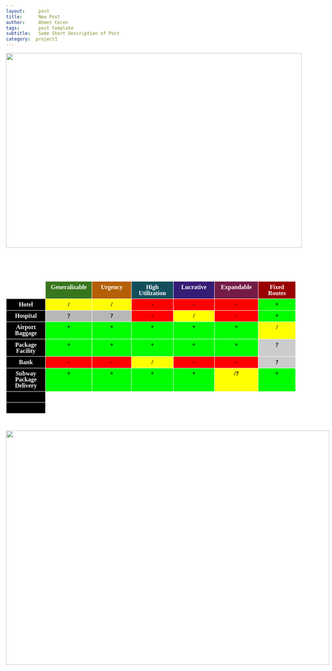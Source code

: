 ```yaml
---
layout:     post
title:      New Post
author:     Ahmet Cecen
tags: 		post template
subtitle:  	Some Short Description of Post
category:  project1
---
```


<html><head><meta content="text/html; charset=UTF-8" http-equiv="content-type"><style type="text/css">@import url('https://themes.googleusercontent.com/fonts/css?kit=XhfEqaeHevEPoOS7UeLYxWXjWanRD79yFKKwrwM6Lz8');ol{margin:0;padding:0}table td,table th{padding:0}.c6{border-right-style:solid;padding:5pt 5pt 5pt 5pt;border-bottom-color:#ffffff;border-top-width:1pt;border-right-width:1pt;border-left-color:#ffffff;vertical-align:top;border-right-color:#ffffff;border-left-width:1pt;border-top-style:solid;background-color:#ffffff;border-left-style:solid;border-bottom-width:1pt;width:92.6pt;border-top-color:#ffffff;border-bottom-style:solid}.c2{border-right-style:solid;padding:5pt 5pt 5pt 5pt;border-bottom-color:#ffffff;border-top-width:1pt;border-right-width:1pt;border-left-color:#ffffff;vertical-align:top;border-right-color:#ffffff;border-left-width:1pt;border-top-style:solid;background-color:#ffff00;border-left-style:solid;border-bottom-width:1pt;width:92.6pt;border-top-color:#ffffff;border-bottom-style:solid}.c15{border-right-style:solid;padding:5pt 5pt 5pt 5pt;border-bottom-color:#ffffff;border-top-width:1pt;border-right-width:1pt;border-left-color:#ffffff;vertical-align:top;border-right-color:#ffffff;border-left-width:1pt;border-top-style:solid;background-color:#741b47;border-left-style:solid;border-bottom-width:1pt;width:92.6pt;border-top-color:#ffffff;border-bottom-style:solid}.c14{border-right-style:solid;padding:5pt 5pt 5pt 5pt;border-bottom-color:#ffffff;border-top-width:1pt;border-right-width:1pt;border-left-color:#ffffff;vertical-align:top;border-right-color:#ffffff;border-left-width:1pt;border-top-style:solid;background-color:#cccccc;border-left-style:solid;border-bottom-width:1pt;width:92.6pt;border-top-color:#ffffff;border-bottom-style:solid}.c4{border-right-style:solid;padding:5pt 5pt 5pt 5pt;border-bottom-color:#ffffff;border-top-width:1pt;border-right-width:1pt;border-left-color:#ffffff;vertical-align:top;border-right-color:#ffffff;border-left-width:1pt;border-top-style:solid;background-color:#ff0000;border-left-style:solid;border-bottom-width:1pt;width:92.6pt;border-top-color:#ffffff;border-bottom-style:solid}.c12{border-right-style:solid;padding:5pt 5pt 5pt 5pt;border-bottom-color:#ffffff;border-top-width:1pt;border-right-width:1pt;border-left-color:#ffffff;vertical-align:top;border-right-color:#ffffff;border-left-width:1pt;border-top-style:solid;background-color:#00ff00;border-left-style:solid;border-bottom-width:1pt;width:92.6pt;border-top-color:#ffffff;border-bottom-style:solid}.c7{border-right-style:solid;padding:5pt 5pt 5pt 5pt;border-bottom-color:#ffffff;border-top-width:1pt;border-right-width:1pt;border-left-color:#ffffff;vertical-align:top;border-right-color:#ffffff;border-left-width:1pt;border-top-style:solid;background-color:#000000;border-left-style:solid;border-bottom-width:1pt;width:92.6pt;border-top-color:#ffffff;border-bottom-style:solid}.c13{border-right-style:solid;padding:5pt 5pt 5pt 5pt;border-bottom-color:#ffffff;border-top-width:1pt;border-right-width:1pt;border-left-color:#ffffff;vertical-align:top;border-right-color:#ffffff;border-left-width:1pt;border-top-style:solid;background-color:#38761d;border-left-style:solid;border-bottom-width:1pt;width:92.6pt;border-top-color:#ffffff;border-bottom-style:solid}.c16{border-right-style:solid;padding:5pt 5pt 5pt 5pt;border-bottom-color:#ffffff;border-top-width:1pt;border-right-width:1pt;border-left-color:#ffffff;vertical-align:top;border-right-color:#ffffff;border-left-width:1pt;border-top-style:solid;border-left-style:solid;border-bottom-width:1pt;width:92.6pt;border-top-color:#ffffff;border-bottom-style:solid}.c3{color:#ffffff;font-weight:700;text-decoration:none;vertical-align:baseline;font-size:12pt;font-family:"Quicksand";font-style:normal}.c5{color:#000000;font-weight:700;text-decoration:none;vertical-align:baseline;font-size:12pt;font-family:"Quicksand";font-style:normal}.c0{color:#000000;font-weight:400;text-decoration:none;vertical-align:baseline;font-size:11pt;font-family:"Arial";font-style:normal}.c19{color:#000000;font-weight:400;text-decoration:none;vertical-align:baseline;font-size:12pt;font-family:"Quicksand";font-style:normal}.c10{color:#000000;font-weight:700;text-decoration:none;vertical-align:baseline;font-size:11pt;font-family:"Arial";font-style:normal}.c11{padding-top:0pt;padding-bottom:0pt;line-height:1.15;orphans:2;widows:2;text-align:center}.c9{padding-top:0pt;padding-bottom:0pt;line-height:1.15;orphans:2;widows:2;text-align:left}.c24{border-spacing:0;border-collapse:collapse;margin-right:auto}.c1{padding-top:0pt;padding-bottom:0pt;line-height:1.0;text-align:center}.c23{background-color:#ffffff;max-width:648pt;padding:72pt 72pt 72pt 72pt}.c8{height:11pt}.c18{background-color:#134f5c}.c17{height:0pt}.c20{background-color:#b7b7b7}.c21{background-color:#990000}.c25{background-color:#b45f06}.c22{background-color:#351c75}.title{padding-top:0pt;color:#000000;font-size:26pt;padding-bottom:3pt;font-family:"Arial";line-height:1.15;page-break-after:avoid;orphans:2;widows:2;text-align:left}.subtitle{padding-top:0pt;color:#666666;font-size:15pt;padding-bottom:16pt;font-family:"Arial";line-height:1.15;page-break-after:avoid;orphans:2;widows:2;text-align:left}li{color:#000000;font-size:11pt;font-family:"Arial"}p{margin:0;color:#000000;font-size:11pt;font-family:"Arial"}h1{padding-top:20pt;color:#000000;font-size:20pt;padding-bottom:6pt;font-family:"Arial";line-height:1.15;page-break-after:avoid;orphans:2;widows:2;text-align:left}h2{padding-top:18pt;color:#000000;font-size:16pt;padding-bottom:6pt;font-family:"Arial";line-height:1.15;page-break-after:avoid;orphans:2;widows:2;text-align:left}h3{padding-top:16pt;color:#434343;font-size:14pt;padding-bottom:4pt;font-family:"Arial";line-height:1.15;page-break-after:avoid;orphans:2;widows:2;text-align:left}h4{padding-top:14pt;color:#666666;font-size:12pt;padding-bottom:4pt;font-family:"Arial";line-height:1.15;page-break-after:avoid;orphans:2;widows:2;text-align:left}h5{padding-top:12pt;color:#666666;font-size:11pt;padding-bottom:4pt;font-family:"Arial";line-height:1.15;page-break-after:avoid;orphans:2;widows:2;text-align:left}h6{padding-top:12pt;color:#666666;font-size:11pt;padding-bottom:4pt;font-family:"Arial";line-height:1.15;page-break-after:avoid;font-style:italic;orphans:2;widows:2;text-align:left}</style></head><body class="c23"><p class="c11"><span style="overflow: hidden; display: inline-block; margin: 0.00px 0.00px; border: 0.00px solid #000000; transform: rotate(0.00rad) translateZ(0px); -webkit-transform: rotate(0.00rad) translateZ(0px); width: 783.50px; height: 515.61px;"><img alt="" src="img/post1/image1.png" style="width: 783.50px; height: 515.61px; margin-left: 0.00px; margin-top: 0.00px; transform: rotate(0.00rad) translateZ(0px); -webkit-transform: rotate(0.00rad) translateZ(0px);" title=""></span></p><p class="c9 c8"><span class="c0"></span></p><p class="c9 c8"><span class="c0"></span></p><p class="c9 c8"><span class="c0"></span></p><hr style="page-break-before:always;display:none;"><p class="c9 c8"><span class="c0"></span></p><p class="c9 c8"><span class="c0"></span></p><a id="t.f79cc22b6fcaa55fe10654ea521bdebce9033885"></a><a id="t.0"></a><table class="c24"><tbody><tr class="c17"><td class="c16" colspan="1" rowspan="1"><p class="c1 c8"><span class="c19"></span></p></td><td class="c13" colspan="1" rowspan="1"><p class="c1"><span class="c3">Generalizable</span></p></td><td class="c16 c25" colspan="1" rowspan="1"><p class="c1"><span class="c3">Urgency</span></p></td><td class="c16 c18" colspan="1" rowspan="1"><p class="c1"><span class="c3">High Utilization</span></p></td><td class="c16 c22" colspan="1" rowspan="1"><p class="c1"><span class="c3">Lucrative</span></p></td><td class="c15" colspan="1" rowspan="1"><p class="c1"><span class="c3">Expandable</span></p></td><td class="c16 c21" colspan="1" rowspan="1"><p class="c1"><span class="c3">Fixed Routes</span></p></td></tr><tr class="c17"><td class="c7" colspan="1" rowspan="1"><p class="c1"><span class="c3">Hotel</span></p></td><td class="c2" colspan="1" rowspan="1"><p class="c1"><span class="c5">/</span></p></td><td class="c2" colspan="1" rowspan="1"><p class="c1"><span class="c5">/</span></p></td><td class="c4" colspan="1" rowspan="1"><p class="c1"><span class="c5">-</span></p></td><td class="c4" colspan="1" rowspan="1"><p class="c1"><span class="c5">-</span></p></td><td class="c4" colspan="1" rowspan="1"><p class="c1"><span class="c5">-</span></p></td><td class="c12" colspan="1" rowspan="1"><p class="c1"><span class="c5">+</span></p></td></tr><tr class="c17"><td class="c7" colspan="1" rowspan="1"><p class="c1"><span class="c3">Hospital</span></p></td><td class="c16 c20" colspan="1" rowspan="1"><p class="c1"><span class="c5">?</span></p></td><td class="c16 c20" colspan="1" rowspan="1"><p class="c1"><span class="c5">?</span></p></td><td class="c4" colspan="1" rowspan="1"><p class="c1"><span class="c5">-</span></p></td><td class="c2" colspan="1" rowspan="1"><p class="c1"><span class="c5">/</span></p></td><td class="c4" colspan="1" rowspan="1"><p class="c1"><span class="c5">-</span></p></td><td class="c12" colspan="1" rowspan="1"><p class="c1"><span class="c5">+</span></p></td></tr><tr class="c17"><td class="c7" colspan="1" rowspan="1"><p class="c1"><span class="c3">Airport Baggage</span></p></td><td class="c12" colspan="1" rowspan="1"><p class="c1"><span class="c5">+</span></p></td><td class="c12" colspan="1" rowspan="1"><p class="c1"><span class="c5">+</span></p></td><td class="c12" colspan="1" rowspan="1"><p class="c1"><span class="c5">+</span></p></td><td class="c12" colspan="1" rowspan="1"><p class="c1"><span class="c5">+</span></p></td><td class="c12" colspan="1" rowspan="1"><p class="c1"><span class="c5">+</span></p></td><td class="c2" colspan="1" rowspan="1"><p class="c1"><span class="c5">/</span></p></td></tr><tr class="c17"><td class="c7" colspan="1" rowspan="1"><p class="c1"><span class="c3">Package Facility</span></p></td><td class="c12" colspan="1" rowspan="1"><p class="c1"><span class="c5">+</span></p></td><td class="c12" colspan="1" rowspan="1"><p class="c1"><span class="c5">+</span></p></td><td class="c12" colspan="1" rowspan="1"><p class="c1"><span class="c5">+</span></p></td><td class="c12" colspan="1" rowspan="1"><p class="c1"><span class="c5">+</span></p></td><td class="c12" colspan="1" rowspan="1"><p class="c1"><span class="c5">+</span></p></td><td class="c14" colspan="1" rowspan="1"><p class="c1"><span class="c5">?</span></p></td></tr><tr class="c17"><td class="c7" colspan="1" rowspan="1"><p class="c1"><span class="c3">Bank</span></p></td><td class="c4" colspan="1" rowspan="1"><p class="c1"><span class="c5">-</span></p></td><td class="c4" colspan="1" rowspan="1"><p class="c1"><span class="c5">-</span></p></td><td class="c2" colspan="1" rowspan="1"><p class="c1"><span class="c5">/</span></p></td><td class="c4" colspan="1" rowspan="1"><p class="c1"><span class="c5">-</span></p></td><td class="c4" colspan="1" rowspan="1"><p class="c1"><span class="c5">-</span></p></td><td class="c14" colspan="1" rowspan="1"><p class="c1"><span class="c5">?</span></p></td></tr><tr class="c17"><td class="c7" colspan="1" rowspan="1"><p class="c1"><span class="c3">Subway Package</span></p><p class="c1"><span class="c3">Delivery</span></p></td><td class="c12" colspan="1" rowspan="1"><p class="c1"><span class="c5">+</span></p></td><td class="c12" colspan="1" rowspan="1"><p class="c1"><span class="c5">+</span></p></td><td class="c12" colspan="1" rowspan="1"><p class="c1"><span class="c5">+</span></p></td><td class="c12" colspan="1" rowspan="1"><p class="c1"><span class="c5">+</span></p></td><td class="c2" colspan="1" rowspan="1"><p class="c1"><span class="c5">/?</span></p></td><td class="c12" colspan="1" rowspan="1"><p class="c1"><span class="c5">+</span></p></td></tr><tr class="c17"><td class="c7" colspan="1" rowspan="1"><p class="c1 c8"><span class="c3"></span></p></td><td class="c6" colspan="1" rowspan="1"><p class="c1 c8"><span class="c5"></span></p></td><td class="c6" colspan="1" rowspan="1"><p class="c1 c8"><span class="c5"></span></p></td><td class="c6" colspan="1" rowspan="1"><p class="c1 c8"><span class="c5"></span></p></td><td class="c6" colspan="1" rowspan="1"><p class="c1 c8"><span class="c5"></span></p></td><td class="c6" colspan="1" rowspan="1"><p class="c1 c8"><span class="c5"></span></p></td><td class="c6" colspan="1" rowspan="1"><p class="c1 c8"><span class="c5"></span></p></td></tr><tr class="c17"><td class="c7" colspan="1" rowspan="1"><p class="c1 c8"><span class="c3"></span></p></td><td class="c6" colspan="1" rowspan="1"><p class="c1 c8"><span class="c5"></span></p></td><td class="c6" colspan="1" rowspan="1"><p class="c1 c8"><span class="c5"></span></p></td><td class="c6" colspan="1" rowspan="1"><p class="c1 c8"><span class="c5"></span></p></td><td class="c6" colspan="1" rowspan="1"><p class="c1 c8"><span class="c5"></span></p></td><td class="c6" colspan="1" rowspan="1"><p class="c1 c8"><span class="c5"></span></p></td><td class="c6" colspan="1" rowspan="1"><p class="c1 c8"><span class="c5"></span></p></td></tr></tbody></table><p class="c9 c8"><span class="c0"></span></p><p class="c9 c8"><span class="c0"></span></p><p class="c9"><span style="overflow: hidden; display: inline-block; margin: 0.00px 0.00px; border: 0.00px solid #000000; transform: rotate(0.00rad) translateZ(0px); -webkit-transform: rotate(0.00rad) translateZ(0px); width: 857.42px; height: 620.24px;"><img alt="" src="img/post1/image2.png" style="width: 857.42px; height: 620.24px; margin-left: 0.00px; margin-top: 0.00px; transform: rotate(0.00rad) translateZ(0px); -webkit-transform: rotate(0.00rad) translateZ(0px);" title=""></span></p><p class="c11 c8"><span class="c10"></span></p><div><p class="c8 c9"><span class="c0"></span></p></div></body></html>
